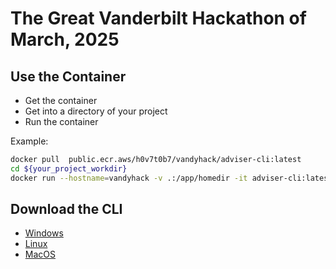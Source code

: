 # The Great Vanderbilt Hackathon of March, 2025

## Use the Container

 * Get the container
 * Get into a directory of your project
 * Run the container

Example:

```bash
docker pull  public.ecr.aws/h0v7t0b7/vandyhack/adviser-cli:latest
cd ${your_project_workdir}
docker run --hostname=vandyhack -v .:/app/homedir -it adviser-cli:latest
```

## Download the CLI

 * [Windows](...)
 * [Linux](...)
 * [MacOS](...)

